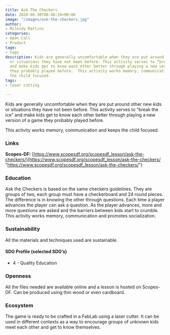 ```yaml
---
title: Ask The Checkers
date: 2020-06-30T08:40:24+00:00
image: "/images/ask-the-checkers.jpg"
author:
- Mileidy Martins
categories:
- Open Call
- Product
tage:
- tags
description: Kids are generally uncomfortable when they are put around other new kids
  or situations they have not been before. This activity serves to “break the ice”
  and make kids get to know each other better through playing a new version of a game
  they probably played before.  This activity works memory, communication and keeps
  the child focused.
tags:
- laser cutting

---
```

Kids are generally uncomfortable when they are put around other new kids or situations they have not been before. This activity serves to “break the ice” and make kids get to know each other better through playing a new version of a game they probably played before.

This activity works memory, communication and keeps the child focused.

### Links

**Scopes-DF:** [https://www.scopesdf.org/scopesdf_lesson/ask-the-checkers/](https://www.scopesdf.org/scopesdf_lesson/ask-the-checkers/ "https://www.scopesdf.org/scopesdf_lesson/ask-the-checkers/")

### Education

Ask the Checkers is based on the same checkers guidelines. They are groups of two, each group must have a checkerboard and 24 round pieces. The difference is in knowing the other through questions. Each time a player advances the player can ask a question. As the player advances, more and more questions are asked and the barriers between kids start to crumble. This activity works memory, communication and promotes socialization.

### Sustainability

All the materials and techniques used are sustainable.

#### SDG Profile (selected SDG’s)

* 4 - Quality Education

### Openness

All the files needed are available online and a lesson is hosted on Scopes-DF. Can be produced using thin wood or even cardboard.

### Ecosystem

The game is ready to be crafted in a FabLab using a laser cutter. It can be used in different contexts as a way to encourage groups of unknown kids meet each other and get to know themselves.